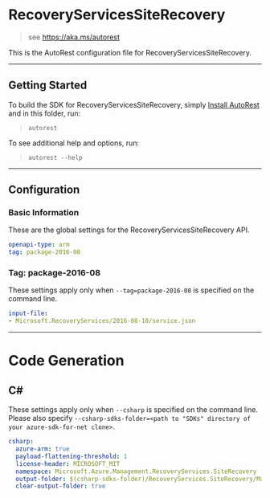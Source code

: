 # RecoveryServicesSiteRecovery
    
> see https://aka.ms/autorest

This is the AutoRest configuration file for RecoveryServicesSiteRecovery.



---
## Getting Started 
To build the SDK for RecoveryServicesSiteRecovery, simply [Install AutoRest](https://aka.ms/autorest/install) and in this folder, run:

> `autorest`

To see additional help and options, run:

> `autorest --help`
---

## Configuration



### Basic Information 
These are the global settings for the RecoveryServicesSiteRecovery API.

``` yaml
openapi-type: arm
tag: package-2016-08
```


### Tag: package-2016-08

These settings apply only when `--tag=package-2016-08` is specified on the command line.

``` yaml $(tag) == 'package-2016-08'
input-file:
- Microsoft.RecoveryServices/2016-08-10/service.json
```

---
# Code Generation

## C#

These settings apply only when `--csharp` is specified on the command line.
Please also specify `--csharp-sdks-folder=<path to "SDKs" directory of your azure-sdk-for-net clone>`.

```yaml $(csharp)
csharp:
  azure-arm: true
  payload-flattening-threshold: 1
  license-header: MICROSOFT_MIT
  namespace: Microsoft.Azure.Management.RecoveryServices.SiteRecovery
  output-folder: $(csharp-sdks-folder)/RecoveryServices.SiteRecovery/Management.RecoveryServices.SiteRecovery/Generated
  clear-output-folder: true
```